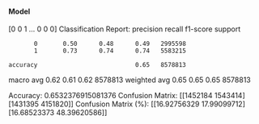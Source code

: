 #### Model
[0 0 1 ... 0 0 0]
Classification Report:
              precision    recall  f1-score   support

           0       0.50      0.48      0.49   2995598
           1       0.73      0.74      0.74   5583215

    accuracy                           0.65   8578813
   macro avg       0.62      0.61      0.62   8578813
weighted avg       0.65      0.65      0.65   8578813

Accuracy: 0.6532376915081376
Confusion Matrix:
[[1452184 1543414]
 [1431395 4151820]]
Confusion Matrix (%):
[[16.92756329 17.99099712]
 [16.68523373 48.39620586]]
